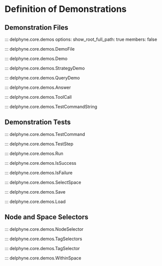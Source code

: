 # Definition of Demonstrations

<!-- Covers demos.py -->

## Demonstration Files

::: delphyne.core.demos
    options:
        show_root_full_path: true
        members: false

::: delphyne.core.demos.DemoFile

::: delphyne.core.demos.Demo

::: delphyne.core.demos.StrategyDemo

::: delphyne.core.demos.QueryDemo

::: delphyne.core.demos.Answer

::: delphyne.core.demos.ToolCall

::: delphyne.core.demos.TestCommandString

## Demonstration Tests

::: delphyne.core.demos.TestCommand

::: delphyne.core.demos.TestStep

::: delphyne.core.demos.Run

::: delphyne.core.demos.IsSuccess

::: delphyne.core.demos.IsFailure

::: delphyne.core.demos.SelectSpace

::: delphyne.core.demos.Save

::: delphyne.core.demos.Load

## Node and Space Selectors

::: delphyne.core.demos.NodeSelector

::: delphyne.core.demos.TagSelectors

::: delphyne.core.demos.TagSelector

::: delphyne.core.demos.WithinSpace








